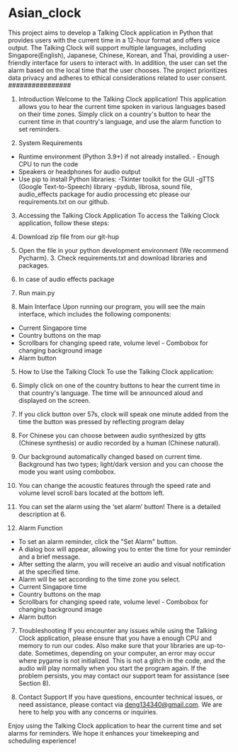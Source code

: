 # Asian_clock
This project aims to develop a Talking Clock application in Python that provides users with the current time in a 12-hour format and offers voice output. The Talking Clock will support multiple languages, including Singapore(English), Japanese, Chinese, Korean, and Thai, providing a user-friendly interface for users to interact with. In addition, the user can set the alarm based on the local time that the user chooses. The project prioritizes data privacy and adheres to ethical considerations related to user consent.
################
1. Introduction
Welcome to the Talking Clock application! This application allows you to hear the current time spoken in various languages based on their time zones. Simply click on a country's button to hear the current time in that country's language, and use the alarm function to set reminders.

2. System Requirements
- Runtime environment (Python 3.9+) if not already installed. - Enough CPU to run the code
- Speakers or headphones for audio output
- Use pip to install Python libraries:
  -Tkinter toolkit for the GUI
  -gTTS (Google Text-to-Speech) library
  -pydub, librosa, sound file, audio_effects package for audio processing etc please our requirements.txt on our github.

3. Accessing the Talking Clock Application
To access the Talking Clock application, follow these steps:
  1. Download zip file from our git-hup
  2. Open the file in your python development environment (We recommend Pycharm). 3. Check requirements.txt and download libraries and packages.
  4. In case of audio effects package
  5. Run main.py
     
4. Main Interface
Upon running our program, you will see the main interface, which includes the following components:
  - Current Singapore time
  - Country buttons on the map
  - Scrollbars for changing speed rate, volume level - Combobox for changing background image
  - Alarm button

5. How to Use the Talking Clock
To use the Talking Clock application:
  1. Simply click on one of the country buttons to hear the current time in that country's language. The time will be announced aloud and displayed on the screen.
  2. If you click button over 57s, clock will speak one minute added from the time the button was pressed by reflecting program delay
  3. For Chinese you can choose between audio synthesized by gtts (Chinese synthesis) or audio recorded by a human (Chinese natural).
  4. Our background automatically changed based on current time. Background has two types; light/dark version and you can choose the mode you want using combobox.
  5. You can change the acoustic features through the speed rate and volume level scroll bars located at the bottom left.
  6. You can set the alarm using the ‘set alarm’ button! There is a detailed description at 6.

6. Alarm Function
- To set an alarm reminder, click the "Set Alarm" button.
- A dialog box will appear, allowing you to enter the time for your reminder and a brief message.
- After setting the alarm, you will receive an audio and visual notification at the specified time.
- Alarm will be set according to the time zone you select.
- Current Singapore time
- Country buttons on the map
- Scrollbars for changing speed rate, volume level - Combobox for changing background image
- Alarm button

7. Troubleshooting
If you encounter any issues while using the Talking Clock application, please ensure that you have a enough CPU and memory to run our codes. Also make sure that your libraries are up-to-date. Sometimes, depending on your computer, an error may occur where pygame is not initialized. This is not a glitch in the code, and the audio will play normally when you start the program again. If the problem persists, you may contact our support team for assistance (see Section 8).

8. Contact Support
If you have questions, encounter technical issues, or need assistance, please contact via deng134340@gmail.com. We are here to help you with any concerns or inquiries.

Enjoy using the Talking Clock application to hear the current time and set alarms for reminders. We hope it enhances your timekeeping and scheduling experience!
